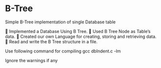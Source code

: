 # B-Tree
Simple B-Tree implementation of single Database table

 Implemented a Database Using B Tree.
 Used B Tree Node as Table’s data.
 Created our own Language for creating, storing and retrieving data.
 Read and write the B Tree structure in a file.

Use following command for compiling
gcc dbIndent.c -lm

Ignore the warnings if any
